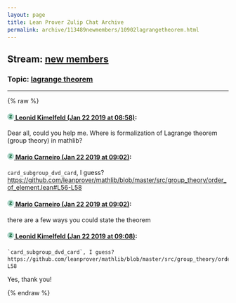 ```yaml
---
layout: page
title: Lean Prover Zulip Chat Archive 
permalink: archive/113489newmembers/10902lagrangetheorem.html
---
```


## Stream: [new members](index.html)
### Topic: [lagrange theorem](10902lagrangetheorem.html)

---


{% raw %}
#### [![Click to go to Zulip](../../assets/img/zulip2.png) Leonid Kimelfeld (Jan 22 2019 at 08:58)](https://leanprover.zulipchat.com/#narrow/stream/113489-new%20members/topic/lagrange%20theorem/near/156586958):
Dear all, could you help me. Where is formalization of Lagrange theorem (group theory) in mathlib?

#### [![Click to go to Zulip](../../assets/img/zulip2.png) Mario Carneiro (Jan 22 2019 at 09:02)](https://leanprover.zulipchat.com/#narrow/stream/113489-new%20members/topic/lagrange%20theorem/near/156587176):
`card_subgroup_dvd_card`, I guess? https://github.com/leanprover/mathlib/blob/master/src/group_theory/order_of_element.lean#L56-L58

#### [![Click to go to Zulip](../../assets/img/zulip2.png) Mario Carneiro (Jan 22 2019 at 09:02)](https://leanprover.zulipchat.com/#narrow/stream/113489-new%20members/topic/lagrange%20theorem/near/156587186):
there are a few ways you could state the theorem

#### [![Click to go to Zulip](../../assets/img/zulip2.png) Leonid Kimelfeld (Jan 22 2019 at 09:08)](https://leanprover.zulipchat.com/#narrow/stream/113489-new%20members/topic/lagrange%20theorem/near/156587441):
```quote
`card_subgroup_dvd_card`, I guess? https://github.com/leanprover/mathlib/blob/master/src/group_theory/order_of_element.lean#L56-L58
```
 Yes, thank you!


{% endraw %}
